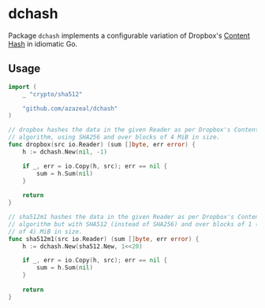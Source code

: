 # dchash

Package `dchash` implements a configurable variation of Dropbox's
[Content Hash](https://www.dropbox.com/developers/reference/content-hash) in
idiomatic Go.

## Usage

```go
import (
    _ "crypto/sha512"

    "github.com/azazeal/dchash"
)

// dropbox hashes the data in the given Reader as per Dropbox's Content Hash
// algorithm, using SHA256 and over blocks of 4 MiB in size.
func dropbox(src io.Reader) (sum []byte, err error) {
    h := dchash.New(nil, -1)

    if _, err = io.Copy(h, src); err == nil {
        sum = h.Sum(nil)
    }
    
    return
}

// sha512m1 hashes the data in the given Reader as per Dropbox's Content Hash
// algorithm but with SHA512 (instead of SHA256) and over blocks of 1 (instead 
// of 4) MiB in size.
func sha512m1(src io.Reader) (sum []byte, err error) {
    h := dchash.New(sha512.New, 1<<20)

    if _, err = io.Copy(h, src); err == nil {
        sum = h.Sum(nil)
    }
    
    return
}
```
